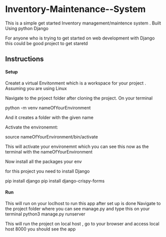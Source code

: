 # Inventory-Maintenance--System

This is a simple get started Inventory management/maintence system . Built Using python Django

For anyone who is trying to get started on web development with Django this could be good project to get staretd 

## Instructions

#### Setup

Createt a virtual Envitonment which is a workspace for your project . Assuming you are using Linux 

Navigate to the prjoect folder after cloning the project. On your terminal 

python -m venv nameOfYourEnvironment

And it creates a folder with the given name 

Activate the environemnt:

source nameOfYourEnvironment/bin/activate

This will activate your environemnt which you can see this now as the terminal with the nameOfYourEnvironment

Now install all the packages your env

for this project you need to install Django

pip install django
pip install django-crispy-forms

#### Run
This will run on your loclhost to run this app after set up is done 
Navigate to the project folder where you can see manage.py and type this on your terminal
python3 manage.py runserver

This will run the project on local host , go to your browser and access local host 8000 you should see the app




